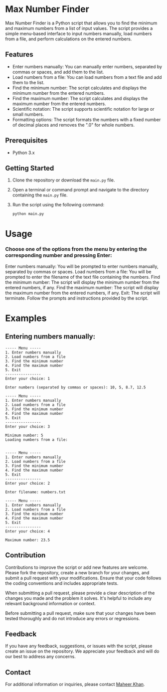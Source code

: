 # Max Number Finder

Max Number Finder is a Python script that allows you to find the minimum and maximum numbers from a list of input values. The script provides a simple menu-based interface to input numbers manually, load numbers from a file, and perform calculations on the entered numbers.

## Features

- Enter numbers manually: You can manually enter numbers, separated by commas or spaces, and add them to the list.
- Load numbers from a file: You can load numbers from a text file and add them to the list.
- Find the minimum number: The script calculates and displays the minimum number from the entered numbers.
- Find the maximum number: The script calculates and displays the maximum number from the entered numbers.
- Scientific notation: The script supports scientific notation for large or small numbers.
- Formatting options: The script formats the numbers with a fixed number of decimal places and removes the ".0" for whole numbers.

## Prerequisites

- Python 3.x

## Getting Started

1. Clone the repository or download the `main.py` file.

2. Open a terminal or command prompt and navigate to the directory containing the `main.py` file.

3. Run the script using the following command:

   ```shell
   python main.py
    ```

# Usage
### Choose one of the options from the menu by entering the corresponding number and pressing Enter:

Enter numbers manually: You will be prompted to enter numbers manually, separated by commas or spaces.
Load numbers from a file: You will be prompted to enter the filename of the text file containing the numbers.
Find the minimum number: The script will display the minimum number from the entered numbers, if any.
Find the maximum number: The script will display the maximum number from the entered numbers, if any.
Exit: The script will terminate.
Follow the prompts and instructions provided by the script.

# Examples
## Entering numbers manually:

```
----- Menu -----
1. Enter numbers manually
2. Load numbers from a file
3. Find the minimum number
4. Find the maximum number
5. Exit
----------------
Enter your choice: 1

Enter numbers (separated by commas or spaces): 10, 5, 8.7, 12.5

----- Menu -----
1. Enter numbers manually
2. Load numbers from a file
3. Find the minimum number
4. Find the maximum number
5. Exit
----------------
Enter your choice: 3

Minimum number: 5
Loading numbers from a file:


----- Menu -----
1. Enter numbers manually
2. Load numbers from a file
3. Find the minimum number
4. Find the maximum number
5. Exit
----------------
Enter your choice: 2

Enter filename: numbers.txt

----- Menu -----
1. Enter numbers manually
2. Load numbers from a file
3. Find the minimum number
4. Find the maximum number
5. Exit
----------------
Enter your choice: 4

Maximum number: 23.5
```

## Contribution

Contributions to improve the script or add new features are welcome. Please fork the repository, create a new branch for your changes, and submit a pull request with your modifications. Ensure that your code follows the coding conventions and includes appropriate tests.

When submitting a pull request, please provide a clear description of the changes you made and the problem it solves. It's helpful to include any relevant background information or context.

Before submitting a pull request, make sure that your changes have been tested thoroughly and do not introduce any errors or regressions.

## Feedback

If you have any feedback, suggestions, or issues with the script, please create an issue on the repository. We appreciate your feedback and will do our best to address any concerns.

## Contact

For additional information or inquiries, please contact [Maheer Khan](mailto:khan.maheer@icloud.com).